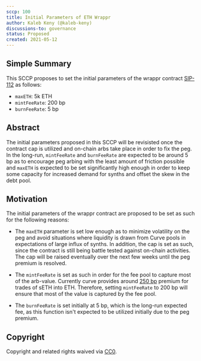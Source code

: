 ```yaml
---
sccp: 100
title: Initial Parameters of ETH Wrappr
author: Kaleb Keny (@kaleb-keny)
discussions-to: governance
status: Proposed
created: 2021-05-12
---
```


<!--You can leave these HTML comments in your merged SCCP and delete the visible duplicate text guides, they will not appear and may be helpful to refer to if you edit it again. This is the suggested template for new SCCPs. Note that an SCCP number will be assigned by an editor. When opening a pull request to submit your SCCP, please use an abbreviated title in the filename, `sccp-draft_title_abbrev.md`. The title should be 44 characters or less.-->

## Simple Summary

<!--"If you can't explain it simply, you don't understand it well enough." Provide a simplified and layman-accessible explanation of the SCCP.-->

This SCCP proposes to set the initial parameters of the wrappr contract [SIP-112](https://sips.synthetix.io/sips/sip-112) as follows:
- `maxETH`: 5k ETH
- `mintFeeRate`: 200 bp
- `burnFeeRate`: 5 bp 

## Abstract

<!--A short (~200 word) description of the variable change proposed.-->
The initial parameters proposed in this SCCP will be revisisted once the contract cap is utilized and on-chain arbs take place in order to fix the peg. 
In the long-run, `mintFeeRate` and `burnFeeRate` are expected to be around 5 bp as to encourage peg arbing with the least amount of friction possible and `maxETH` is expected to be set significantly high enough in order to keep some capacity for increased demand for synths and offset the skew in the debt pool.

## Motivation

<!--The motivation is critical for SCCPs that want to update variables within Synthetix. It should clearly explain why the existing variable is not incentive aligned. SCCP submissions without sufficient motivation may be rejected outright.-->

The initial parameters of the wrappr contract are proposed to be set as such for the following reasons:

- The `maxETH` parameter is set low enough as to minimize volatility on the peg and avoid situations where liquidity is drawn from Curve pools in expectations of large influx of synths. In addition, the cap is set as such, since the contract is still being battle tested against on-chain activities. The cap will be raised eventually over the next few weeks until the peg premium is resolved.

- The `mintFeeRate` is set as such in order for the fee pool to capture most of the arb-value. Currently curve provides around [250 bp](https://curve.fi/trade/seth/SETH-ETH/5m) premium for trades of sETH into ETH. Therefore, setting `mintFeeRate` to 200 bp will ensure that  most of the value is captured by the fee pool.

- The `burnFeeRate` is set initially at 5 bp, which is the long-run expected fee, as this function isn't expected to be utilized initially due to the peg premium.

## Copyright

Copyright and related rights waived via [CC0](https://creativecommons.org/publicdomain/zero/1.0/).
